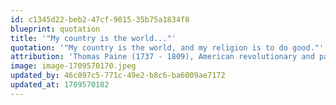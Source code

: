 ```yaml
---
id: c1345d22-beb2-47cf-9015-35b75a1834f8
blueprint: quotation
title: '"My country is the world..."'
quotation: '"My country is the world, and my religion is to do good."'
attribution: 'Thomas Paine (1737 - 1809), American revolutionary and pamphleteer.'
image: image-1709570170.jpeg
updated_by: 46c097c5-771c-49e2-b8c6-ba6009ae7172
updated_at: 1709570182
---
```

